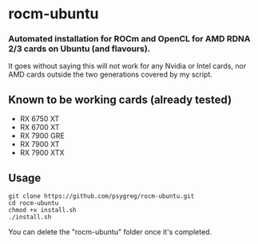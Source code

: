 # rocm-ubuntu
### Automated installation for ROCm and OpenCL for AMD RDNA 2/3 cards on Ubuntu (and flavours).

It goes without saying this will not work for any Nvidia or Intel cards, nor AMD cards outside the two generations covered by my script.

## Known to be working cards (already tested)
- RX 6750 XT
- RX 6700 XT
- RX 7900 GRE
- RX 7900 XT
- RX 7900 XTX

## Usage

`git clone https://github.com/psygreg/rocm-ubuntu.git`\
`cd rocm-ubuntu`\
`chmod +x install.sh`\
`./install.sh`

You can delete the "rocm-ubuntu" folder once it's completed.
